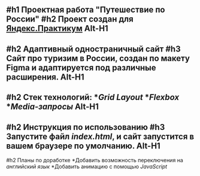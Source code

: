 #h1 Проектная работа "Путешествие по России"
#h2 Проект создан для [Яндекс.Практикум](https://practicum.yandex/)
Alt-H1
------
#h2 Адаптивный одностраничный сайт
#h3 Сайт про туризим в России, создан по макету Figma и адаптируется под различные расширения.
Alt-H1
------
#h2 Стек технологий:
*_Grid Layout_
*_Flexbox_
*_Media-запросы_
Alt-H1
------
#h2 Инструкция по использованию
#h3 Запустите файл _index.html_, и сайт запустится в вашем браузере по умолчанию.
Alt-H1
------
#h2 Планы по доработке
*Добавить возможность переключения на *английский язык*
*Добавить анимацию с помощью *JavaScript*
